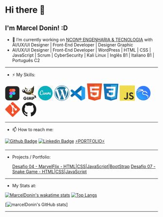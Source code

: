 # Hi there 👋

## I'm Marcel Donin! :D



- 🔭 I’m currently working on [NCON® ENGENHARIA & TECNOLOGIA](https://www.ncon.eng.br)
  with AI/UX/UI Designer | Front-End Developer | Designer Graphic
- AI/UX/UI Designer | Front-End Developer | WordPress | HTML | CSS | JavaScript | Scrum | CyberSecurity | Kali Linux | Inglês B1 | Italiano B1 | Português C2
___

- ⚡ My Skills:

![figma](https://github.com/marceldonin/marceldonin/blob/main/perfil-igm/figma.png)
![gimp](https://github.com/marceldonin/marceldonin/blob/main/perfil-igm/gimp.png)
![canva](https://github.com/marceldonin/marceldonin/blob/main/perfil-igm/canva.png)
![wordpress](https://github.com/marceldonin/marceldonin/blob/main/perfil-igm/wordpress.png)
![VScode](https://github.com/marceldonin/marceldonin/blob/main/perfil-igm/VScode.png)
![html](https://raw.githubusercontent.com/marceldonin/marceldonin/main/perfil-igm/html.png)
![css](https://github.com/marceldonin/marceldonin/blob/main/perfil-igm/css.png)
![javascript](https://github.com/marceldonin/marceldonin/blob/main/perfil-igm/javascript.png)
![kali-linux](https://github.com/marceldonin/marceldonin/blob/main/perfil-igm/kali-linux.png)
![git](https://github.com/marceldonin/marceldonin/blob/main/perfil-igm/git.png)
![github](https://github.com/marceldonin/marceldonin/blob/main/perfil-igm/github.png)




___
- 📫 How to reach me:

[![Github Badge](https://img.shields.io/badge/-Github-000?style=flat-square&logo=Github&logoColor=white&link=https://github.com/marceldonin)](https://github.com/marceldonin)
[![Linkedin Badge](https://img.shields.io/badge/-LinkedIn-blue?style=flat-square&logo=Linkedin&logoColor=white&link=https://www.linkedin.com/in/marceldonin/)](https://www.linkedin.com/in/marceldonin/)
[⚡PORTFOLIO⚡](https://marceldonin.github.io/PORTFOLIO-CERTIFICATION/)
___
- Projects / Portfolio:
  
  [Desafio 04 - MarvelFlix - HTML|CSS|JavaScript|BootStrap](https://marceldonin.github.io/Bootcamp-HTML-Web-Developer/Desafio04MarvelFlix.html)
  [Desafio 07 - Snake Game - HTML|CSS|JavaScript](https://marceldonin.github.io/Bootcamp-HTML-Web-Developer/Desafio07Cobrinha.html)
  
___
- My Stats at:

[![MarcelDonin's wakatime stats](https://github-readme-stats.vercel.app/api/wakatime?username=marceldonin)](https://github.com/anuraghazra/github-readme-stats)
[![Top Langs](https://github-readme-stats.vercel.app/api/top-langs/?username=marceldonin&layout=compact)](https://github.com/marceldonin/github-readme-stats)

[![marcelDonin's GitHub stats](https://github-readme-stats.vercel.app/api?username=marceldonin&hide=contribs,prs)]

___


<!--
**marceldonin/marceldonin** is a ✨ _special_ ✨ repository because its `README.md` (this file) appears on your GitHub profile.

Here are some ideas to get you started:
- 👯 I’m looking to collaborate on ...
- 🤔 I’m looking for help with ...
- 😄 Pronouns: ...
- ⚡ Fun fact: ...

- [Courses](https://www.treinaweb.com.br/cursos-online?q=fagner+pinheiro) 👨🏼‍🏫 - It's are technical courses on many technologies, such as Django, Flask, Python, Kotlin, Flutter, Dart, Git and more
- [Blog](https://www.treinaweb.com.br/blog/author/fagner-pinheiro/) ✍🏼 - I'm write about many things.
- 

-->




